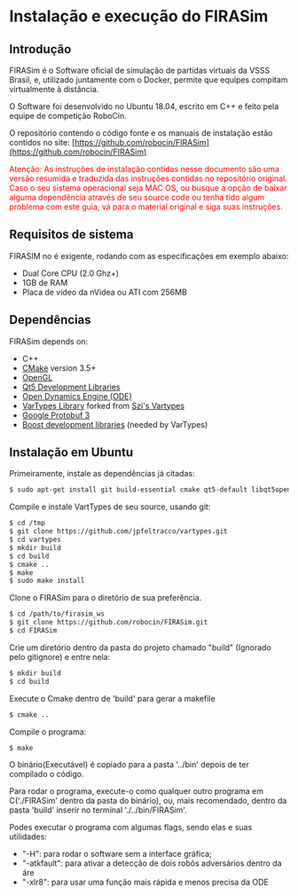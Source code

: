 # Instalação e execução do FIRASim

## Introdução

FIRASim é o Software oficial de simulação de partidas virtuais da VSSS Brasil, e, utilizado juntamente com o Docker, permite que equipes compitam virtualmente à distância.

O Software foi desenvolvido no Ubuntu 18.04, escrito em C++ e feito pela equipe de competição RoboCin.

O repositório contendo o código fonte e os manuais de instalação estão contidos no site: [https://github.com/robocin/FIRASim](https://github.com/robocin/FIRASim)

<span style="color:red"> Atenção: As instruções de instalação contidas nesse documento são uma versão resumida e traduzida das instruções contidas no repositório original. Caso o seu sistema operacional seja MAC OS, ou busque a opção de baixar alguma dependência através de seu source code ou tenha tido algum problema com este guia, vá para o material original e siga suas instruções.</span>

## Requisitos de sistema
  
 FIRASIM no é exigente, rodando com as especificações em exemplo abaixo: 
 
- Dual Core CPU (2.0 Ghz+)
- 1GB de RAM
- Placa de vídeo da nVidea ou ATI com 256MB 

 ## Dependências 
  
 FIRASim depends on: 
  
- C++
- [CMake](https://cmake.org/) version 3.5+
- [OpenGL](https://www.opengl.org)
- [Qt5 Development Libraries](https://www.qt.io)
- [Open Dynamics Engine (ODE)](http://www.ode.org)
- [VarTypes Library](https://github.com/jpfeltracco/vartypes) forked from [Szi's Vartypes](https://github.com/szi/vartypes)
- [Google Protobuf 3](https://github.com/google/protobuf)
- [Boost development libraries](http://www.boost.org/) (needed by VarTypes)

## Instalação em Ubuntu
  
Primeiramente, instale as dependências já citadas:

 ```bash 
 $ sudo apt-get install git build-essential cmake qt5-default libqt5opengl5-dev libgl1-mesa-dev libglu1-mesa-dev libprotobuf-dev protobuf-compiler libode-dev libboost-dev 
 ``` 
 
 Compile e instale VartTypes de seu source, usando git:
  
 ```bash 
 $ cd /tmp 
 $ git clone https://github.com/jpfeltracco/vartypes.git 
 $ cd vartypes 
 $ mkdir build 
 $ cd build 
 $ cmake .. 
 $ make 
 $ sudo make install 
 ``` 
  
Clone o FIRASim para o diretório de sua preferência.

 ```bash 
 $ cd /path/to/firasim_ws 
 $ git clone https://github.com/robocin/FIRASim.git 
 $ cd FIRASim 
 ``` 
 
 Crie um diretório dentro da pasta do projeto chamado "build" (Ignorado pelo gitignore) e entre nela:
  
 ```bash
 $ mkdir build 
 $ cd build 
 ``` 
 
 Execute o Cmake dentro de 'build' para gerar a makefile
  
 ```bash 
 $ cmake .. 
 ``` 
 
 Compile o programa:
  
 ```bash 
 $ make 
 ``` 
 
 O binário(Executável) é copiado para a pasta '../bin' depois de ter compilado o código.
 
 Para rodar o programa, execute-o como qualquer outro programa em C('./FIRASim' dentro da pasta do binário), ou, mais recomendado, dentro da pasta 'build' inserir no terminal './../bin/FIRASim'.
 
 Podes executar o programa com algumas flags, sendo elas e suas utilidades:
 - "-H": para rodar o software sem a interface gráfica;
 - "-atkfault": para ativar a detecção de dois robôs adversários dentro da áre
 - "-xlr8": para usar uma função mais rápida e menos precisa da ODE
